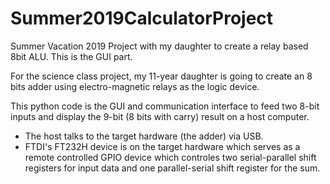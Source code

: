 # Summer2019CalculatorProject
Summer Vacation 2019 Project with my daughter to create a relay based 8bit ALU. This is the GUI part.

For the science class project, my 11-year daughter is going to create an 8 bits adder using electro-magnetic relays as the logic device.

This python code is the GUI and communication interface to feed two 8-bit inputs and display the 9-bit (8 bits with carry) result on a host computer.

* The host talks to the target hardware (the adder) via USB.
* FTDI's FT232H device is on the target hardware which serves as a remote controlled GPIO device which controles two serial-parallel shift registers for input data and one parallel-serial shift register for the sum.

